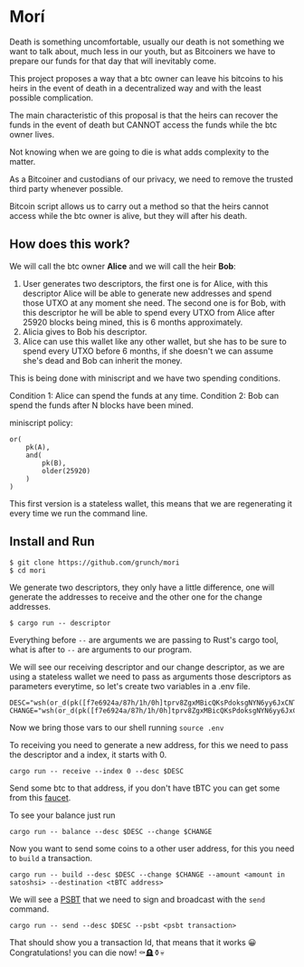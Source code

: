 # Morí
Death is something uncomfortable, usually our death is not something we want to talk about, much less in our youth, but as Bitcoiners we have to prepare our funds for that day that will inevitably come.

This project proposes a way that a btc owner can leave his bitcoins to his heirs in the event of death in a decentralized way and with the least possible complication.

The main characteristic of this proposal is that the heirs can recover the funds in the event of death but CANNOT access the funds while the btc owner lives.

Not knowing when we are going to die is what adds complexity to the matter.

As a Bitcoiner and custodians of our privacy, we need to remove the trusted third party whenever possible.

Bitcoin script allows us to carry out a method so that the heirs cannot access while the btc owner is alive, but they will after his death.

## How does this work?
We will call the btc owner **Alice** and we will call the heir **Bob**:

1. User generates two descriptors, the first one is for Alice, with this descriptor Alice will be able to generate new addresses and spend those UTXO at any moment she need. The second one is for Bob, with this descriptor he will be able to spend every UTXO from Alice after 25920 blocks being mined, this is 6 months approximately.
2. Alicia gives to Bob his descriptor.
3. Alice can use this wallet like any other wallet, but she has to be sure to spend every UTXO before 6 months, if she doesn't we can assume she's dead and Bob can inherit the money.

This is being done with miniscript and we have two spending conditions.

Condition 1: Alice can spend the funds at any time.
Condition 2: Bob can spend the funds after N blocks have been mined.

miniscript policy:
```
or(
    pk(A),
    and(
        pk(B),
        older(25920)
    )
)

```

This first version is a stateless wallet, this means that we are regenerating it every time we run the command line.

## Install and Run
```
$ git clone https://github.com/grunch/mori
$ cd mori
```
We generate two descriptors, they only have a little difference, one will generate the addresses to receive and the other one for the change addresses.

```
$ cargo run -- descriptor
```
Everything before `--` are arguments we are passing to Rust's cargo tool, what is after to `--` are arguments to our program.

We will see our receiving descriptor and our change descriptor, as we are using a stateless wallet we need to pass as arguments those descriptors as parameters everytime, so let's create two variables in a .env file.
```
DESC="wsh(or_d(pk([f7e6924a/87h/1h/0h]tprv8ZgxMBicQKsPdoksgNYN6yy6JxCNTGnHGEcoKwiEM6z8i4v8kZEUzp3UC5LLypQT2mrRTW4Zo4jPTsPmzjTH8MPBTNsHQvbamfxmQRrfoDk/0/*),and_v(v:pk([aab88436/87h/1h/0h]tprv8ZgxMBicQKsPeoE3PXG3hRGDVnSV7fWgnUZ8yaG9JaSQBGqzGEXUyyxj5Dkp4xxbPUZzedjBSghLsoqfuUYukbit47dbkLT3PY3oRXViJGr/0/*),older(25920))))"
CHANGE="wsh(or_d(pk([f7e6924a/87h/1h/0h]tprv8ZgxMBicQKsPdoksgNYN6yy6JxCNTGnHGEcoKwiEM6z8i4v8kZEUzp3UC5LLypQT2mrRTW4Zo4jPTsPmzjTH8MPBTNsHQvbamfxmQRrfoDk/1/*),and_v(v:pk([aab88436/87h/1h/0h]tprv8ZgxMBicQKsPeoE3PXG3hRGDVnSV7fWgnUZ8yaG9JaSQBGqzGEXUyyxj5Dkp4xxbPUZzedjBSghLsoqfuUYukbit47dbkLT3PY3oRXViJGr/1/*),older(25920))))"
```
Now we bring those vars to our shell running `source .env`

To receiving you need to generate a new address, for this we need to pass the descriptor and a index, it starts with 0.
```
cargo run -- receive --index 0 --desc $DESC
```
Send some btc to that address, if you don't have tBTC you can get some from this [faucet](https://bitcoinfaucet.uo1.net/).

To see your balance just run
```
cargo run -- balance --desc $DESC --change $CHANGE
```
Now you want to send some coins to a other user address, for this you need to `build` a transaction.
```
cargo run -- build --desc $DESC --change $CHANGE --amount <amount in satoshsi> --destination <tBTC address>
```
We will see a [PSBT](https://github.com/bitcoin/bitcoin/blob/master/doc/psbt.md) that we need to sign and broadcast with the `send` command.
```
cargo run -- send --desc $DESC --psbt <psbt transaction>
```
That should show you a transaction Id, that means that it works 😀 Congratulations! you can die now! ⚰️🪦⚱️💀